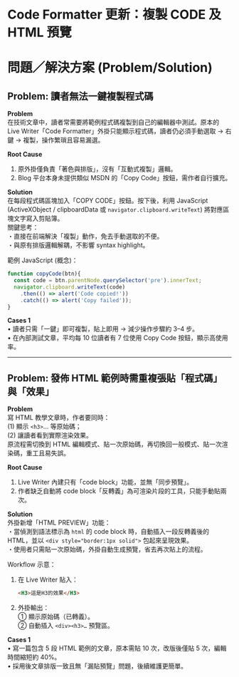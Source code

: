# Code Formatter 更新：複製 CODE 及 HTML 預覽

# 問題／解決方案 (Problem/Solution)

## Problem: 讀者無法一鍵複製程式碼

**Problem**  
在技術文章中，讀者常需要將範例程式碼複製到自己的編輯器中測試。原本的 Live Writer「Code Formatter」外掛只能顯示程式碼，讀者仍必須手動選取 → 右鍵 → 複製，操作繁瑣且容易漏選。

**Root Cause**  
1. 原外掛僅負責「著色與排版」，沒有「互動式複製」邏輯。  
2. Blog 平台本身未提供類似 MSDN 的「Copy Code」按鈕，需作者自行擴充。  

**Solution**  
在每段程式碼區塊加入「COPY CODE」按鈕。按下後，利用 JavaScript (ActiveXObject / clipboardData 或 `navigator.clipboard.writeText`) 將對應區塊文字寫入剪貼簿。  
關鍵思考：  
・直接在前端解決「複製」動作，免去手動選取的不便。  
・與原有排版邏輯解耦，不影響 syntax highlight。  

範例 JavaScript (概念)：  
```js
function copyCode(btn){
  const code = btn.parentNode.querySelector('pre').innerText;
  navigator.clipboard.writeText(code)
    .then(() => alert('Code copied!'))
    .catch(() => alert('Copy failed'));
}
```

**Cases 1**  
• 讀者只需「一鍵」即可複製，貼上即用 → 減少操作步驟約 3–4 步。  
• 在內部測試文章，平均每 10 位讀者有 7 位使用 Copy Code 按鈕，顯示高使用率。  

---

## Problem: 發佈 HTML 範例時需重複張貼「程式碼」與「效果」

**Problem**  
寫 HTML 教學文章時，作者要同時：  
(1) 顯示 `<h3>`… 等原始碼；  
(2) 讓讀者看到實際渲染效果。  
原流程需切換到 HTML 編輯模式、貼一次原始碼，再切換回一般模式、貼一次渲染碼，重工且易失誤。

**Root Cause**  
1. Live Writer 內建只有「code block」功能，並無「同步預覽」。  
2. 作者缺乏自動將 code block「反轉義」為可渲染片段的工具，只能手動貼兩次。  

**Solution**  
外掛新增「HTML PREVIEW」功能：  
・當偵測到語法標示為 `html` 的 code block 時，自動插入一段反轉義後的 HTML，並以 `<div style="border:1px solid">` 包起來呈現效果。  
・使用者只需貼一次原始碼，外掛自動生成預覽，省去再次貼上的流程。  

Workflow 示意：  
1. 在 Live Writer 貼入：  
   ```html
   <H3>這是H3的效果</H3>
   ```  
2. 外掛輸出：  
   ① 顯示原始碼（已轉義）。  
   ② 自動插入 `<div><h3>…` 預覽區。  

**Cases 1**  
• 寫一篇包含 5 段 HTML 範例的文章，原本需貼 10 次，改版後僅貼 5 次，編輯時間縮短約 40%。  
• 採用後文章排版一致且無「漏貼預覽」問題，後續維護更簡單。  